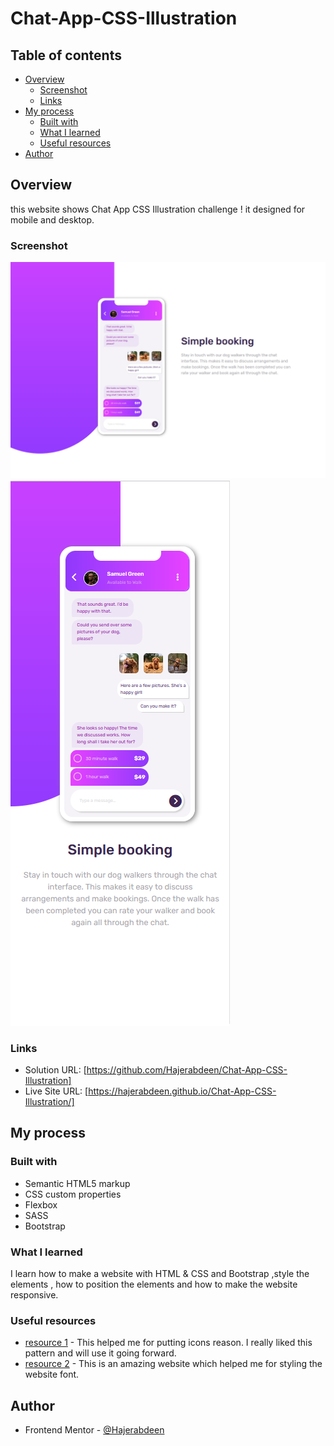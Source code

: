 # Chat-App-CSS-Illustration

## Table of contents

- [Overview](#overview)
  - [Screenshot](#screenshot)
  - [Links](#links)
- [My process](#my-process)
  - [Built with](#built-with)
  - [What I learned](#what-i-learned)
  - [Useful resources](#useful-resources)
- [Author](#author)


## Overview
this website shows Chat App CSS Illustration challenge !
it designed for mobile and desktop.

### Screenshot

![](./screenshots/desktop%20design.png)
![](./screenshots/mobile%20design.png)


### Links

- Solution URL: [https://github.com/Hajerabdeen/Chat-App-CSS-Illustration]
- Live Site URL: [https://hajerabdeen.github.io/Chat-App-CSS-Illustration/]


## My process

### Built with

- Semantic HTML5 markup
- CSS custom properties
- Flexbox
- SASS
- Bootstrap

### What I learned

I learn how to make a website with HTML & CSS and Bootstrap ,style the elements , how to position the elements and how to make the website responsive. 


### Useful resources

- [resource 1](https://fontawesome.com) - This helped me for putting icons reason. I really liked this pattern and will use it going forward.
- [resource 2](https://fonts.google.com--) - This is an amazing website which helped me for styling the website font.

## Author
- Frontend Mentor - [@Hajerabdeen](https://www.frontendmentor.io/profile/Hajerabdeen)